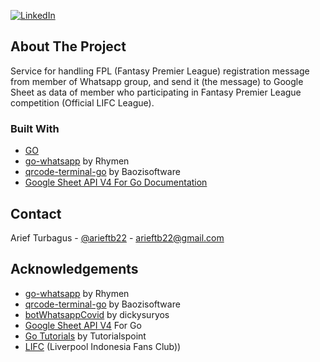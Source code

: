 [![LinkedIn][linkedin-shield]][linkedin-url]

<!-- ABOUT THE PROJECT -->
## About The Project
Service for handling FPL (Fantasy Premier League) registration message from member of Whatsapp group, and send it (the message) to Google Sheet as data of member who participating in Fantasy Premier League competition (Official LIFC League).
### Built With
* [GO](https://golang.org/)
* [go-whatsapp](https://github.com/Rhymen/go-whatsapp) by Rhymen
* [qrcode-terminal-go](https://github.com/Baozisoftware/qrcode-terminal-go) by Baozisoftware
* [Google Sheet API V4 For Go Documentation](https://developers.google.com/sheets/api/quickstart/go)


<!-- CONTACT -->
## Contact
Arief Turbagus - [@arieftb22](https://twitter.com/arueftb22) - arieftb22@gmail.com


<!-- ACKNOWLEDGEMENTS -->
## Acknowledgements
* [go-whatsapp](https://github.com/Rhymen/go-whatsapp) by Rhymen
* [qrcode-terminal-go](https://github.com/Baozisoftware/qrcode-terminal-go) by Baozisoftware
* [botWhatsappCovid](https://github.com/dickysuryos/botWhatsappCovid) by dickysuryos
* [Google Sheet API V4](https://developers.google.com/sheets/api/quickstart/go) For Go
* [Go Tutorials](https://www.tutorialspoint.com/go/) by Tutorialspoint
* [LIFC](https://www.facebook.com/groups/liverpoolindonesiafansclub) (Liverpool Indonesia Fans Club))


<!-- MARKDOWN LINKS & IMAGES -->
<!-- https://www.markdownguide.org/basic-syntax/#reference-style-links -->
[linkedin-shield]: https://img.shields.io/badge/-LinkedIn-black.svg?style=flat-square&logo=linkedin&colorB=0077b5
[linkedin-url]: https://linkedin.com/in/arieftb